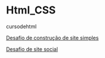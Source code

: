# Html_CSS
 cursodehtml

<a href="https://matheuspaltian.github.io/Html_CSS/ex013_DESAFIO/site2.html" target="_blank"> Desafio de construção de site simples</a>

<a href="https://matheuspaltian.github.io/Html_CSS/ex011_LinksPerso_pag_social%20copy/site.html" target="_blank"> Desafio de site social</a>
